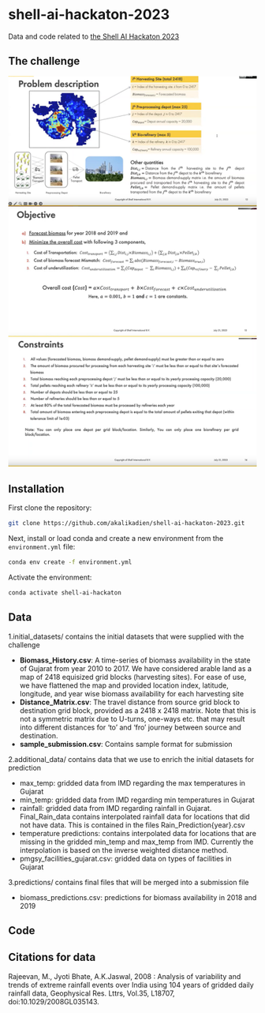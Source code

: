 # shell-ai-hackaton-2023
Data and code related to [the Shell AI Hackaton 2023](https://www.hackerearth.com/challenges/competitive/shellai-hackathon-2023/)

## The challenge
![figures/problem_description.png](figures/problem_description.png)
![figures/challenge_objectives.png](figures/challenge_objectives.png)
![figures/constraints.png](figures/constraints.png)

## Installation
First clone the repository:
```bash
git clone https://github.com/akalikadien/shell-ai-hackaton-2023.git
```

Next, install or load conda and create a new environment from the `environment.yml` file:
```bash
conda env create -f environment.yml
```

Activate the environment:
```bash
conda activate shell-ai-hackaton
```

## Data
1.initial_datasets/ contains the initial datasets that were supplied with the challenge
* **Biomass_History.csv**:  A time-series of biomass availability in the state of Gujarat from year 2010 to 2017. We have considered arable land as a map of 2418 equisized grid blocks (harvesting sites). For ease of use, we have flattened the map and provided location index, latitude, longitude, and year wise biomass availability for each harvesting site
* **Distance_Matrix.csv**:  The travel distance from source grid block to destination grid block, provided as a 2418 x 2418 matrix. Note that this is not a symmetric matrix due to U-turns, one-ways etc. that may result into different distances for ‘to’ and ‘fro’ journey between source and destination.
* **sample_submission.csv**: Contains sample format for submission

2.additional_data/ contains data that we use to enrich the initial datasets for prediction
* max_temp: gridded data from IMD regarding the max temperatures in Gujarat
* min_temp: gridded data from IMD regarding min temperatures in Gujarat
* rainfall: gridded data from IMD regarding rainfall in Gujarat. Final_Rain_data contains interpolated 
rainfall data for locations that did not have data. This is contained in the files Rain_Prediction{year}.csv
* temperature predictions: contains interpolated data for locations that are missing in the gridded min_temp and max_temp from IMD.
Currently the interpolation is based on the inverse weighted distance method.
* pmgsy_facilities_gujarat.csv: gridded data on types of facilities in Gujarat

3.predictions/ contains final files that will be merged into a submission file
* biomass\_predictions.csv: predictions for biomass availability in 2018 and 2019

## Code


## Citations for data
Rajeevan, M., Jyoti Bhate, A.K.Jaswal, 2008 : Analysis of variability and trends of extreme rainfall events over India using 104 years of gridded daily rainfall data, Geophysical Res. Lttrs, Vol.35, L18707, doi:10.1029/2008GL035143.